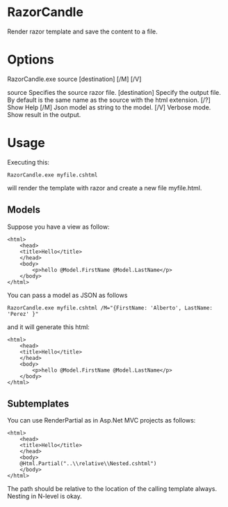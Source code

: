 RazorCandle
===========

Render razor template and save the content to a file.

Options
=======

RazorCandle.exe source  [destination] [/M]  [/V]

source         Specifies the source razor file.
[destination]  Specify the output file. By default is the same name as the
               source with the html extension.
[/?]           Show Help
[/M]           Json model as string to the model.
[/V]           Verbose mode. Show result in the output.

Usage
=====

Executing this:

	RazorCandle.exe myfile.cshtml

will render the template with razor and create a new file myfile.html.

Models
------

Suppose you have a view as follow:

	<html>
		<head>
		<title>Hello</title>
		</head>
		<body>
			<p>hello @Model.FirstName @Model.LastName</p>
		</body>
	</html>
	
You can pass a model as JSON as follows
	
	RazorCandle.exe myfile.cshtml /M="{FirstName: 'Alberto', LastName: 'Perez' }"

and it will generate this html:

	<html>
		<head>
		<title>Hello</title>
		</head>
		<body>
			<p>hello @Model.FirstName @Model.LastName</p>
		</body>
	</html>

Subtemplates
------------

You can use RenderPartial as in Asp.Net MVC projects as follows:

	<html>
		<head>
		<title>Hello</title>
		</head>
		<body>
		@Html.Partial("..\\relative\\Nested.cshtml")
		</body>
	</html>

The path should be relative to the location of the calling template always. Nesting in N-level is okay.
